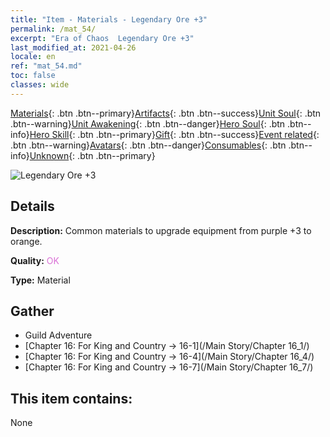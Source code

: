 ```yaml
---
title: "Item - Materials - Legendary Ore +3"
permalink: /mat_54/
excerpt: "Era of Chaos  Legendary Ore +3"
last_modified_at: 2021-04-26
locale: en
ref: "mat_54.md"
toc: false
classes: wide
---
```

 [Materials](/Items/){: .btn .btn--primary}[Artifacts](/Items/Artifacts/){: .btn .btn--success}[Unit Soul](/Items/UnitSoul/){: .btn .btn--warning}[Unit Awakening](/Items/UnitAwakening/){: .btn .btn--danger}[Hero Soul](/Items/HeroSoul/){: .btn .btn--info}[Hero Skill](/Items/HeroSkill/){: .btn .btn--primary}[Gift](/Items/Gift/){: .btn .btn--success}[Event related](/Items/Events/){: .btn .btn--warning}[Avatars](/Items/Avatars/){: .btn .btn--danger}[Consumables](/Items/Consumables/){: .btn .btn--info}[Unknown](/Items/Unknown/){: .btn .btn--primary}

 ![Legendary Ore +3](/images/t/i_cailiao_kuangshi2.png)

## Details
 **Description:** Common materials to upgrade equipment from purple +3 to orange.

 **Quality:** <span style="color: #DA70D6">OK</span>

 **Type:** Material

## Gather

*    Guild Adventure 
*    [Chapter 16: For King and Country -> 16-1](/Main Story/Chapter 16_1/) 
*    [Chapter 16: For King and Country -> 16-4](/Main Story/Chapter 16_4/) 
*    [Chapter 16: For King and Country -> 16-7](/Main Story/Chapter 16_7/) 

## This item contains:

  None

